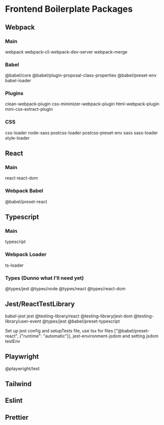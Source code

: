 # Frontend Boilerplate Packages

## Webpack

### Main
webpack
webpack-cli
webpack-dev-server
webpack-merge

### Babel
@babel/core
@babel/plugin-proposal-class-properties
@babel/preset-env
babel-loader

### Plugins
clean-webpack-plugin
css-minimizer-webpack-plugin
html-webpack-plugin
mini-css-extract-plugin

### CSS
css-loader
node-sass
postcss-loader
postcss-preset-env
sass
sass-loader
style-loader

## React

### Main
react
react-dom

### Webpack Babel
@babel/preset-react

## Typescript

### Main
typescript

### Webpack Loader
ts-loader

### Types (Dunno what I'll need yet)
@types/jest
@types/node
@types/react
@types/react-dom

## Jest/ReactTestLibrary
babel-jest
jest
@testing-library/react
@testing-library/jest-dom
@testing-library/user-event
@types/jest
@babel/preset-typescript

Set up jest config and setupTests file, use tsx for files
["@babel/preset-react", {"runtime": "automatic"}],
jest-environment-jsdom and setting jsdom testEnv 

## Playwright
@playwright/test

## Tailwind

## Eslint

## Prettier
